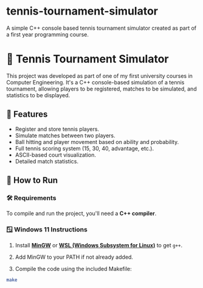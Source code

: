 # tennis-tournament-simulator
A simple C++ console based tennis tournament simulator created as part of a first year programming course.

# 🎾 Tennis Tournament Simulator

This project was developed as part of one of my first university courses in Computer Engineering. It's a C++ console-based simulation of a tennis tournament, allowing players to be registered, matches to be simulated, and statistics to be displayed.

## 📌 Features

- Register and store tennis players.
- Simulate matches between two players.
- Ball hitting and player movement based on ability and probability.
- Full tennis scoring system (15, 30, 40, advantage, etc.).
- ASCII-based court visualization.
- Detailed match statistics.

## 🚀 How to Run

### 🛠️ Requirements

To compile and run the project, you'll need a **C++ compiler**.

### 🪟 Windows 11 Instructions

1. Install **[MinGW](http://mingw.org/)** or **[WSL (Windows Subsystem for Linux)](https://learn.microsoft.com/en-us/windows/wsl/install)** to get `g++`.

2. Add MinGW to your PATH if not already added.

3. Compile the code using the included Makefile:

```bash
make
